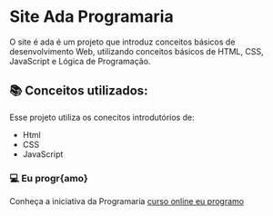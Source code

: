 # Site Ada Programaria
O site é ada é um projeto que introduz conceitos básicos de desenvolvimento Web, utilizando conceitos básicos de HTML, CSS, JavaScript e Lógica de Programação.

## :books: Conceitos utilizados:
Esse projeto utiliza os conecitos introdutórios de:
* Html
* CSS
* JavaScript

### :computer: Eu progr{amo}
Conheça a iniciativa da Programaria  [curso online eu programo](https://www.programaria.org/curso-online-euprogramo/)
